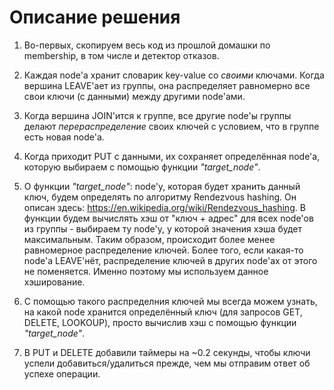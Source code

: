 # Описание решения

1. Во-первых, скопируем весь код из прошлой домашки по membership, в том числе и детектор отказов.

2. Каждая node'а хранит словарик key-value со _своими_ ключами. Когда вершина LEAVE'ает из группы, она распределяет 
равномерно все свои ключи (с данными) между другими node'ами.

3. Когда вершина JOIN'ится к группе, все другие node'ы группы делают _перераспределение_ своих ключей с условием, что 
в группе есть новая node'а.

4. Когда приходит PUT с данными, их сохраняет определённая node'а, которую выбираем с помощью функции _"target_node"_.

5. О функции _"target_node"_: node'у, которая будет хранить данный ключ, будем определять по алгоритму Rendezvous hashing.
Он описан здесь: https://en.wikipedia.org/wiki/Rendezvous_hashing. В функции будем вычислять хэш от "ключ + адрес" для всех 
node'ов из группы - выбираем ту node'у, у которой значения хэша будет максимальным. Таким образом, происходит более менее
равномерное распределение ключей. Более того, если какая-то node'а LEAVE'нёт, распределение ключей в других node'ах от
этого не поменяется. Именно поэтому мы используем данное хэширование.

6. С помощью такого распределния ключей мы всегда можем узнать, на какой node хранится определённый ключ (для запросов
GET, DELETE, LOOKOUP), просто вычислив хэш с помощью функции _"target_node"_.

7. В PUT и DELETE добавили таймеры на ~0.2 секунды, чтобы ключи успели добавиться/удалиться прежде, чем мы отправим ответ
об успехе операции.
